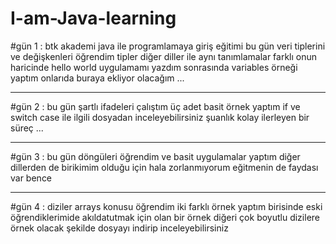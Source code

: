 # I-am-Java-learning

#gün 1 :
btk akademi java ile programlamaya giriş eğitimi
bu gün veri tiplerini ve değişkenleri öğrendim tipler diğer diller ile aynı tanımlamalar farklı onun haricinde hello 
world uygulamamı yazdım sonrasında variables örneği yaptım onlarıda buraya ekliyor olacağım ...

---

#gün 2 : 
bu gün şartlı ifadeleri çalıştım üç adet basit örnek yaptım if ve switch case ile ilgili dosyadan inceleyebilirsiniz 
şuanlık kolay ilerleyen bir süreç ...

---

#gün 3 :
bu gün döngüleri öğrendim ve basit uygulamalar yaptım diğer dillerden de birikimim olduğu için hala zorlanmıyorum eğitmenin de faydası var bence

---

#gün 4 :
diziler arrays konusu öğrendim iki farklı örnek yaptım birisinde eski öğrendiklerimide akıldatutmak için olan bir örnek diğeri çok boyutlu dizilere örnek olacak şekilde dosyayı indirip inceleyebilirsiniz
